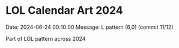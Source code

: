 # LOL Calendar Art 2024

Date: 2024-06-24 00:10:00
Message: L pattern (6,0) (commit 11/12)

Part of LOL pattern across 2024
